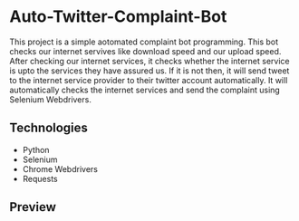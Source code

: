 # Auto-Twitter-Complaint-Bot
This project is a simple aotomated complaint bot programming. This bot checks our internet servives like download speed and our upload speed. After checking our internet services, it checks whether the internet service is upto the services they have assured us. If it is not then, it will send tweet to the internet service provider to their twitter account automatically. It will automatically checks the internet services and send the complaint using Selenium Webdrivers.

## Technologies
- Python
- Selenium
- Chrome Webdrivers
- Requests

## Preview
![]()
